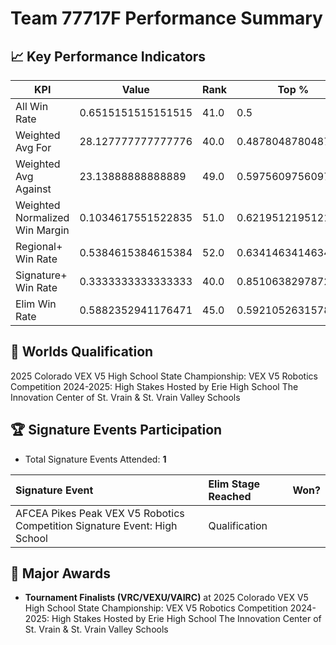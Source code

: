 # Team 77717F Performance Summary

## 📈 Key Performance Indicators
| KPI | Value | Rank | Top % |
| --- | ----- | ---- | ----- |
| All Win Rate | 0.6515151515151515 | 41.0 | 0.5 |
| Weighted Avg For | 28.127777777777776 | 40.0 | 0.4878048780487805 |
| Weighted Avg Against | 23.13888888888889 | 49.0 | 0.5975609756097561 |
| Weighted Normalized Win Margin | 0.1034617551522835 | 51.0 | 0.6219512195121951 |
| Regional+ Win Rate | 0.5384615384615384 | 52.0 | 0.6341463414634146 |
| Signature+ Win Rate | 0.3333333333333333 | 40.0 | 0.851063829787234 |
| Elim Win Rate | 0.5882352941176471 | 45.0 | 0.5921052631578947 |


## 🎯 Worlds Qualification
2025 Colorado VEX V5 High School State Championship: VEX V5 Robotics Competition 2024-2025: High Stakes Hosted by Erie High School The Innovation Center of St. Vrain & St. Vrain Valley Schools

## 🏆 Signature Events Participation
- Total Signature Events Attended: **1**

| Signature Event | Elim Stage Reached | Won? |
|:----------------|:-------------------|:----|
| AFCEA Pikes Peak VEX V5 Robotics Competition Signature Event: High School | Qualification |  |


## 🥇 Major Awards
- **Tournament Finalists (VRC/VEXU/VAIRC)** at 2025 Colorado VEX V5 High School State Championship: VEX V5 Robotics Competition 2024-2025: High Stakes Hosted by Erie High School The Innovation Center of St. Vrain & St. Vrain Valley Schools


